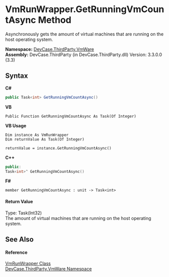 # VmRunWrapper.GetRunningVmCountAsync Method 
 

Asynchronously gets the amount of virtual machines that are running on the host operating system.

**Namespace:**&nbsp;<a href="N_DevCase_ThirdParty_VmWare">DevCase.ThirdParty.VmWare</a><br />**Assembly:**&nbsp;DevCase.ThirdParty (in DevCase.ThirdParty.dll) Version: 3.3.0.0 (3.3)

## Syntax

**C#**<br />
``` C#
public Task<int> GetRunningVmCountAsync()
```

**VB**<br />
``` VB
Public Function GetRunningVmCountAsync As Task(Of Integer)
```

**VB Usage**<br />
``` VB Usage
Dim instance As VmRunWrapper
Dim returnValue As Task(Of Integer)

returnValue = instance.GetRunningVmCountAsync()
```

**C++**<br />
``` C++
public:
Task<int>^ GetRunningVmCountAsync()
```

**F#**<br />
``` F#
member GetRunningVmCountAsync : unit -> Task<int> 

```


#### Return Value
Type: Task(Int32)<br />The amount of virtual machines that are running on the host operating system.

## See Also


#### Reference
<a href="T_DevCase_ThirdParty_VmWare_VmRunWrapper">VmRunWrapper Class</a><br /><a href="N_DevCase_ThirdParty_VmWare">DevCase.ThirdParty.VmWare Namespace</a><br />